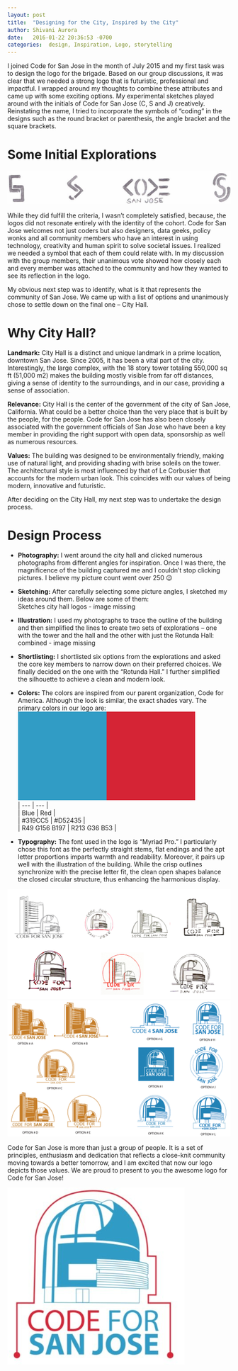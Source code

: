 ```yaml
---
layout: post
title:  "Designing for the City, Inspired by the City"
author: Shivani Aurora
date:   2016-01-22 20:36:53 -0700
categories:  design, Inspiration, Logo, storytelling
---
```

I joined Code for San Jose in the month of July 2015 and my first task was to design the logo for the brigade. Based on our group discussions, it was clear that we needed a strong logo that is futuristic, professional and impactful. I wrapped around my thoughts to combine these attributes and came up with some exciting options. My experimental sketches played around with the initials of Code for San Jose (C, S and J) creatively. Reinstating the name, I tried to incorporate the symbols of “coding” in the designs such as the round bracket or parenthesis, the angle bracket and the square brackets.   

# Some Initial Explorations

![Initial concepts](img/blog005.png?raw=true "Initial concepts")   

While they did fulfill the criteria, I wasn’t completely satisfied, because, the logos did not resonate entirely with the identity of the cohort. Code for San Jose welcomes not just coders but also designers, data geeks, policy wonks and all community members who have an interest in using technology, creativity and human spirit to solve societal issues. I realized we needed a symbol that each of them could relate with. In my discussion with the group members, their unanimous vote showed how closely each and every member was attached to the community and how they wanted to see its reflection in the logo.  

My obvious next step was to identify, what is it that represents the community of San Jose. We came up with a list of options and unanimously chose to settle down on the final one – City Hall.   

# Why City Hall?

**Landmark:** City Hall is a distinct and unique landmark in a prime location, downtown San Jose. Since 2005, it has been a vital part of the city. Interestingly, the large complex, with the 18 story tower totaling 550,000 sq ft (51,000 m2) makes the building mostly visible from far off distances, giving a sense of identity to the surroundings, and in our case, providing a sense of association.  

**Relevance:** City Hall is the center of the government of the city of San Jose, California. What could be a better choice than the very place that is built by the people, for the people. Code for San Jose has also been closely associated with the government officials of San Jose who have been a key member in providing the right support with open data, sponsorship as well as numerous resources.  

**Values:** The building was designed to be environmentally friendly, making use of natural light, and providing shading with brise soleils on the tower. The architectural style is most influenced by that of Le Corbusier that accounts for the modern urban look. This coincides with our values of being modern, innovative and futuristic.  

After deciding on the City Hall, my next step was to undertake the design process.  

# Design Process
* **Photography:** I went around the city hall and clicked numerous photographs from different angles for inspiration. Once I was there, the magnificence of the building captured me and I couldn’t stop clicking pictures. I believe my picture count went over 250 😉
* **Sketching:** After carefully selecting some picture angles, I sketched my ideas around them. Below are some of them:  
Sketches city hall logos - image missing
* **Illustration:** I used my photographs to trace the outline of the building and then simplified the lines to create two sets of explorations – one with the tower and the hall and the other with just the Rotunda Hall:  
combined - image missing  
* **Shortlisting:** I shortlisted six options from the explorations and asked the core key members to narrow down on their preferred choices. We finally decided on the one with the “Rotunda Hall.” I further simplified the silhouette to achieve a clean and modern look. 
* **Colors:** The colors are inspired from our parent organization, Code for America. Although the look is similar, the exact shades vary. The primary colors in our logo are:
![colors](https://github.com/codeforsanjose/blog/blob/gh-pages/assets/colors.png?raw=true "Code for San Jose Logo Colors")  
| --- | --- |  
| Blue | Red |  
| #319CC5 | #D52435 |  
| R49 G156 B197 | R213 G36 B53 |  

* **Typography:** The font used in the logo is “Myriad Pro.” I particularly chose this font as the perfectly straight stems, flat endings and the apt letter proportions imparts warmth and readability. Moreover, it pairs up well with the illustration of the building. While the crisp outlines synchronize with the precise letter fit, the clean open shapes balance the closed circular structure, thus enhancing the harmonious display.  

![Initial designs](https://github.com/codeforsanjose/blog/blob/gh-pages/assets/blog006.jpg?raw=true "Initial Designs")  
![Narrowed down designs](https://github.com/codeforsanjose/blog/blob/gh-pages/assets/blog007.jpg?raw=true "Narrowed down designs")  

Code for San Jose is more than just a group of people. It is a set of principles, enthusiasm and dedication that reflects a close-knit community moving towards a better tomorrow, and I am excited that now our logo depicts those values. We are proud to present to you the awesome logo for Code for San Jose!  

![logo](https://github.com/codeforsanjose/blog/blob/gh-pages/assets/logo.jpg?raw=true "Code for San Jose Logo")

